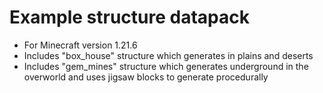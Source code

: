 # Example structure datapack
- For Minecraft version 1.21.6
- Includes "box_house" structure which generates in plains and deserts
- Includes "gem_mines" structure which generates underground in the overworld and uses jigsaw blocks to generate procedurally

